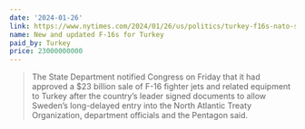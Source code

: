 ```yaml
---
date: '2024-01-26'
link: https://www.nytimes.com/2024/01/26/us/politics/turkey-f16s-nato-sweden.html
name: New and updated F-16s for Turkey
paid_by: Turkey
price: 23000000000
---
```


> The State Department notified Congress on Friday that it had approved a $23
> billion sale of F-16 fighter jets and related equipment to Turkey after the
> country’s leader signed documents to allow Sweden’s long-delayed entry into
> the North Atlantic Treaty Organization, department officials and the
> Pentagon said.